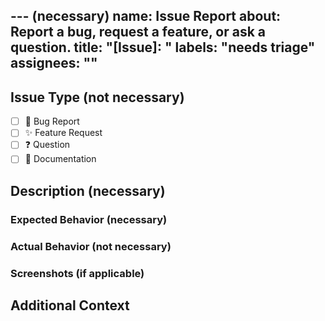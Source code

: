 --- (necessary)
name: Issue Report
about: Report a bug, request a feature, or ask a question.
title: "[Issue]: "
labels: "needs triage"
assignees: ""
---

## Issue Type (not necessary)
<!-- Please check the appropriate box by replacing [ ] with [x] -->
- [ ] 🐞 Bug Report  
- [ ] ✨ Feature Request  
- [ ] ❓ Question  
- [ ] 📄 Documentation  

## Description (necessary)
<!-- Provide a clear and concise description of the issue -->

### Expected Behavior (necessary) 
<!-- What should happen? -->

### Actual Behavior (not necessary) 
<!-- What actually happens? -->

### Screenshots (if applicable)  
<!-- Drag and drop images or paste a link -->

## Additional Context  
<!-- Any other information that might be helpful -->
